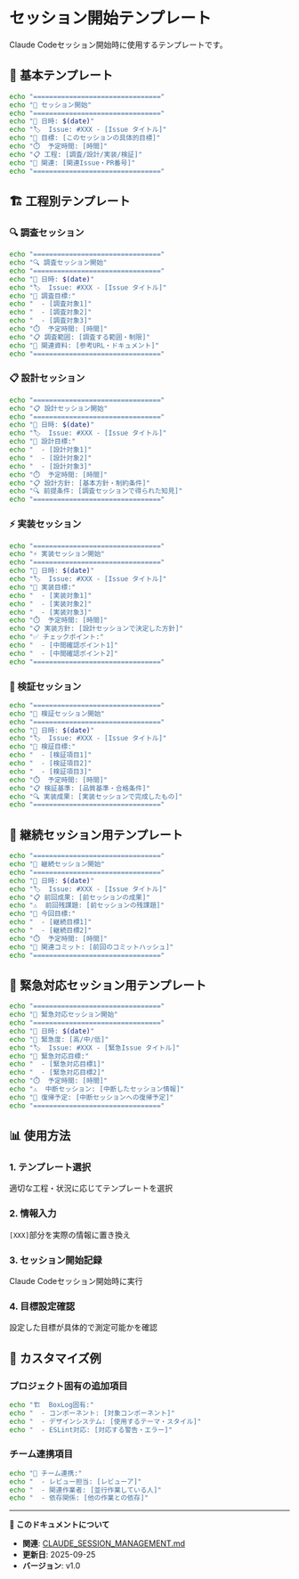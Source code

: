 # セッション開始テンプレート

Claude Codeセッション開始時に使用するテンプレートです。

## 🎯 基本テンプレート

```bash
echo "================================"
echo "🎯 セッション開始"
echo "================================"
echo "📅 日時: $(date)"
echo "🏷️  Issue: #XXX - [Issue タイトル]"
echo "🎯 目標: [このセッションの具体的目標]"
echo "⏱️  予定時間: [時間]"
echo "📋 工程: [調査/設計/実装/検証]"
echo "🔗 関連: [関連Issue・PR番号]"
echo "================================"
```

## 🏗️ 工程別テンプレート

### 🔍 調査セッション

```bash
echo "================================"
echo "🔍 調査セッション開始"
echo "================================"
echo "📅 日時: $(date)"
echo "🏷️  Issue: #XXX - [Issue タイトル]"
echo "🎯 調査目標:"
echo "  - [調査対象1]"
echo "  - [調査対象2]"
echo "  - [調査対象3]"
echo "⏱️  予定時間: [時間]"
echo "📋 調査範囲: [調査する範囲・制限]"
echo "🔗 関連資料: [参考URL・ドキュメント]"
echo "================================"
```

### 📋 設計セッション

```bash
echo "================================"
echo "📋 設計セッション開始"
echo "================================"
echo "📅 日時: $(date)"
echo "🏷️  Issue: #XXX - [Issue タイトル]"
echo "🎯 設計目標:"
echo "  - [設計対象1]"
echo "  - [設計対象2]"
echo "  - [設計対象3]"
echo "⏱️  予定時間: [時間]"
echo "📋 設計方針: [基本方針・制約条件]"
echo "🔍 前提条件: [調査セッションで得られた知見]"
echo "================================"
```

### ⚡ 実装セッション

```bash
echo "================================"
echo "⚡ 実装セッション開始"
echo "================================"
echo "📅 日時: $(date)"
echo "🏷️  Issue: #XXX - [Issue タイトル]"
echo "🎯 実装目標:"
echo "  - [実装対象1]"
echo "  - [実装対象2]"
echo "  - [実装対象3]"
echo "⏱️  予定時間: [時間]"
echo "📋 実装方針: [設計セッションで決定した方針]"
echo "✅ チェックポイント:"
echo "  - [中間確認ポイント1]"
echo "  - [中間確認ポイント2]"
echo "================================"
```

### 🧪 検証セッション

```bash
echo "================================"
echo "🧪 検証セッション開始"
echo "================================"
echo "📅 日時: $(date)"
echo "🏷️  Issue: #XXX - [Issue タイトル]"
echo "🎯 検証目標:"
echo "  - [検証項目1]"
echo "  - [検証項目2]"
echo "  - [検証項目3]"
echo "⏱️  予定時間: [時間]"
echo "📋 検証基準: [品質基準・合格条件]"
echo "🔍 実装成果: [実装セッションで完成したもの]"
echo "================================"
```

## 🔄 継続セッション用テンプレート

```bash
echo "================================"
echo "🔄 継続セッション開始"
echo "================================"
echo "📅 日時: $(date)"
echo "🏷️  Issue: #XXX - [Issue タイトル]"
echo "📋 前回成果: [前セッションの成果]"
echo "⚠️  前回残課題: [前セッションの残課題]"
echo "🎯 今回目標:"
echo "  - [継続目標1]"
echo "  - [継続目標2]"
echo "⏱️  予定時間: [時間]"
echo "🔗 関連コミット: [前回のコミットハッシュ]"
echo "================================"
```

## 🚨 緊急対応セッション用テンプレート

```bash
echo "================================"
echo "🚨 緊急対応セッション開始"
echo "================================"
echo "📅 日時: $(date)"
echo "🚨 緊急度: [高/中/低]"
echo "🏷️  Issue: #XXX - [緊急Issue タイトル]"
echo "🎯 緊急対応目標:"
echo "  - [緊急対応目標1]"
echo "  - [緊急対応目標2]"
echo "⏱️  予定時間: [時間]"
echo "⚠️  中断セッション: [中断したセッション情報]"
echo "🔄 復帰予定: [中断セッションへの復帰予定]"
echo "================================"
```

## 📊 使用方法

### 1. テンプレート選択
適切な工程・状況に応じてテンプレートを選択

### 2. 情報入力
`[XXX]`部分を実際の情報に置き換え

### 3. セッション開始記録
Claude Codeセッション開始時に実行

### 4. 目標設定確認
設定した目標が具体的で測定可能かを確認

## 📝 カスタマイズ例

### プロジェクト固有の追加項目

```bash
echo "🏗️  BoxLog固有:"
echo "  - コンポーネント: [対象コンポーネント]"
echo "  - デザインシステム: [使用するテーマ・スタイル]"
echo "  - ESLint対応: [対応する警告・エラー]"
```

### チーム連携項目

```bash
echo "👥 チーム連携:"
echo "  - レビュー担当: [レビューア]"
echo "  - 関連作業者: [並行作業している人]"
echo "  - 依存関係: [他の作業との依存]"
```

---

**📖 このドキュメントについて**
- **関連**: [CLAUDE_SESSION_MANAGEMENT.md](../CLAUDE_SESSION_MANAGEMENT.md)
- **更新日**: 2025-09-25
- **バージョン**: v1.0